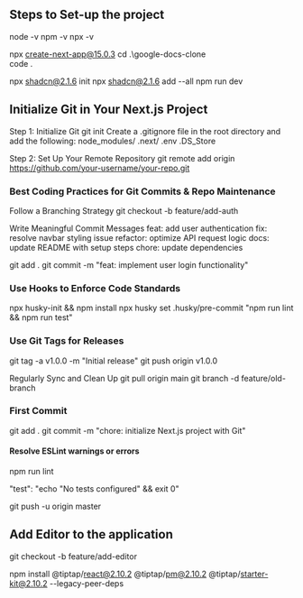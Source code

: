 ## Steps to Set-up the project
node -v
npm -v
npx -v

npx create-next-app@15.0.3
cd .\google-docs-clone\
code .

npx shadcn@2.1.6 init
npx shadcn@2.1.6 add --all
npm run dev

## Initialize Git in Your Next.js Project
Step 1: Initialize Git
git init
Create a .gitignore file in the root directory and add the following:
node_modules/
.next/
.env
.DS_Store

Step 2: Set Up Your Remote Repository
git remote add origin https://github.com/your-username/your-repo.git

### Best Coding Practices for Git Commits & Repo Maintenance
Follow a Branching Strategy
git checkout -b feature/add-auth

Write Meaningful Commit Messages
feat: add user authentication
fix: resolve navbar styling issue
refactor: optimize API request logic
docs: update README with setup steps
chore: update dependencies

git add .
git commit -m "feat: implement user login functionality"

### Use Hooks to Enforce Code Standards
npx husky-init && npm install
npx husky set .husky/pre-commit "npm run lint && npm run test"

### Use Git Tags for Releases
git tag -a v1.0.0 -m "Initial release"
git push origin v1.0.0

Regularly Sync and Clean Up
git pull origin main
git branch -d feature/old-branch

### First Commit
git add .
git commit -m "chore: initialize Next.js project with Git"
#### Resolve ESLint warnings or errors
npm run lint
<!-- Add the below line to scripts in package.json -->
"test": "echo \"No tests configured\" && exit 0"

git push -u origin master

## Add Editor to the application
git checkout -b feature/add-editor

npm install @tiptap/react@2.10.2 @tiptap/pm@2.10.2 @tiptap/starter-kit@2.10.2 --legacy-peer-deps


